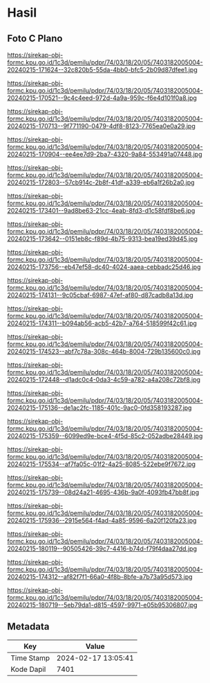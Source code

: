 # Hasil

## Foto C Plano

https://sirekap-obj-formc.kpu.go.id/1c3d/pemilu/pdpr/74/03/18/20/05/7403182005004-20240215-171624--32c820b5-55da-4bb0-bfc5-2b09d87dfee1.jpg

https://sirekap-obj-formc.kpu.go.id/1c3d/pemilu/pdpr/74/03/18/20/05/7403182005004-20240215-170521--9c4c4eed-972d-4a9a-959c-f6e4d101f0a8.jpg

https://sirekap-obj-formc.kpu.go.id/1c3d/pemilu/pdpr/74/03/18/20/05/7403182005004-20240215-170713--9f771190-0479-4df8-8123-7765ea0e0a29.jpg

https://sirekap-obj-formc.kpu.go.id/1c3d/pemilu/pdpr/74/03/18/20/05/7403182005004-20240215-170904--ee4ee7d9-2ba7-4320-9a84-553491a07448.jpg

https://sirekap-obj-formc.kpu.go.id/1c3d/pemilu/pdpr/74/03/18/20/05/7403182005004-20240215-172803--57cb914c-2b8f-41df-a339-eb6a1f26b2a0.jpg

https://sirekap-obj-formc.kpu.go.id/1c3d/pemilu/pdpr/74/03/18/20/05/7403182005004-20240215-173401--9ad8be63-21cc-4eab-8fd3-d1c58fdf8be6.jpg

https://sirekap-obj-formc.kpu.go.id/1c3d/pemilu/pdpr/74/03/18/20/05/7403182005004-20240215-173642--0151eb8c-f89d-4b75-9313-bea19ed39d45.jpg

https://sirekap-obj-formc.kpu.go.id/1c3d/pemilu/pdpr/74/03/18/20/05/7403182005004-20240215-173756--eb47ef58-dc40-4024-aaea-cebbadc25d46.jpg

https://sirekap-obj-formc.kpu.go.id/1c3d/pemilu/pdpr/74/03/18/20/05/7403182005004-20240215-174131--9c05cbaf-6987-47ef-af80-d87cadb8a13d.jpg

https://sirekap-obj-formc.kpu.go.id/1c3d/pemilu/pdpr/74/03/18/20/05/7403182005004-20240215-174311--b094ab56-acb5-42b7-a764-518599f42c61.jpg

https://sirekap-obj-formc.kpu.go.id/1c3d/pemilu/pdpr/74/03/18/20/05/7403182005004-20240215-174523--abf7c78a-308c-464b-8004-729b135600c0.jpg

https://sirekap-obj-formc.kpu.go.id/1c3d/pemilu/pdpr/74/03/18/20/05/7403182005004-20240215-172448--d1adc0c4-0da3-4c59-a782-a4a208c72bf8.jpg

https://sirekap-obj-formc.kpu.go.id/1c3d/pemilu/pdpr/74/03/18/20/05/7403182005004-20240215-175136--de1ac2fc-1185-401c-9ac0-0fd358193287.jpg

https://sirekap-obj-formc.kpu.go.id/1c3d/pemilu/pdpr/74/03/18/20/05/7403182005004-20240215-175359--6099ed9e-bce4-4f5d-85c2-052adbe28449.jpg

https://sirekap-obj-formc.kpu.go.id/1c3d/pemilu/pdpr/74/03/18/20/05/7403182005004-20240215-175534--af7fa05c-01f2-4a25-8085-522ebe9f7672.jpg

https://sirekap-obj-formc.kpu.go.id/1c3d/pemilu/pdpr/74/03/18/20/05/7403182005004-20240215-175739--08d24a21-4695-436b-9a0f-4093fb47bb8f.jpg

https://sirekap-obj-formc.kpu.go.id/1c3d/pemilu/pdpr/74/03/18/20/05/7403182005004-20240215-175936--2915e564-f4ad-4a85-9596-6a20f120fa23.jpg

https://sirekap-obj-formc.kpu.go.id/1c3d/pemilu/pdpr/74/03/18/20/05/7403182005004-20240215-180119--90505426-39c7-4416-b74d-f79f4daa27dd.jpg

https://sirekap-obj-formc.kpu.go.id/1c3d/pemilu/pdpr/74/03/18/20/05/7403182005004-20240215-174312--af82f7f1-66a0-4f8b-8bfe-a7b73a95d573.jpg

https://sirekap-obj-formc.kpu.go.id/1c3d/pemilu/pdpr/74/03/18/20/05/7403182005004-20240215-180719--5eb79da1-d815-4597-9971-e05b95306807.jpg


## Metadata

| Key        | Value               |
| ---------- | ------------------- |
| Time Stamp | 2024-02-17 13:05:41 |
| Kode Dapil | 7401                |



